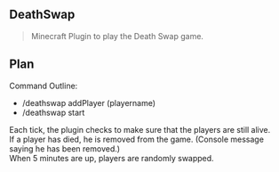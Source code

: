 DeathSwap
---
> Minecraft Plugin to play the Death Swap game.

Plan
---

Command Outline:
- /deathswap addPlayer (playername)
- /deathswap start

Each tick, the plugin checks to make sure that the players are still alive.<br>
If a player has died, he is removed from the game. (Console message saying he has been removed.)<br>
When 5 minutes are up, players are randomly swapped.


